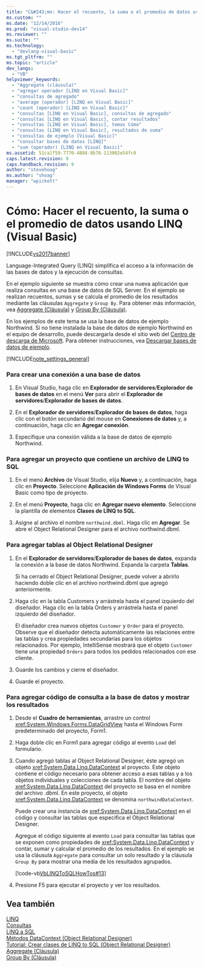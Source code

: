 ```yaml
---
title: "C&#243;mo: Hacer el recuento, la suma o el promedio de datos usando LINQ (Visual Basic) | Microsoft Docs"
ms.custom: ""
ms.date: "12/14/2016"
ms.prod: "visual-studio-dev14"
ms.reviewer: ""
ms.suite: ""
ms.technology: 
  - "devlang-visual-basic"
ms.tgt_pltfrm: ""
ms.topic: "article"
dev_langs: 
  - "VB"
helpviewer_keywords: 
  - "Aggregate (cláusula)"
  - "agregar operador [LINQ en Visual Basic]"
  - "consultas de agregado"
  - "average (operador) [LINQ en Visual Basic]"
  - "count (operador) [LINQ en Visual Basic]"
  - "consultas [LINQ en Visual Basic], consultas de agregado"
  - "consultas [LINQ en Visual Basic], contar resultados"
  - "consultas [LINQ en Visual Basic], temas Cómo"
  - "consultas [LINQ en Visual Basic], resultados de suma"
  - "consultas de ejemplo [Visual Basic]"
  - "consultar bases de datos [LINQ]"
  - "sum (operador) [LINQ en Visual Basic]"
ms.assetid: 51ca1f59-7770-4884-8b76-113002e54fc0
caps.latest.revision: 9
caps.handback.revision: 9
author: "stevehoag"
ms.author: "shoag"
manager: "wpickett"
---
```

# C&#243;mo: Hacer el recuento, la suma o el promedio de datos usando LINQ (Visual Basic)
[!INCLUDE[vs2017banner](../../../../csharp/includes/vs2017banner.md)]

Language\-Integrated Query \(LINQ\) simplifica el acceso a la información de las bases de datos y la ejecución de consultas.  
  
 En el ejemplo siguiente se muestra cómo crear una nueva aplicación que realiza consultas en una base de datos de SQL Server.  En el ejemplo se realizan recuentos, sumas y se calcula el promedio de los resultados mediante las cláusulas `Aggregate` y `Group By`.  Para obtener más información, vea [Aggregate \(Cláusula\)](../../../../visual-basic/language-reference/queries/aggregate-clause.md) y [Group By \(Cláusula\)](../../../../visual-basic/language-reference/queries/group-by-clause.md).  
  
 En los ejemplos de este tema se usa la base de datos de ejemplo Northwind.  Si no tiene instalada la base de datos de ejemplo Northwind en el equipo de desarrollo, puede descargarla desde el sitio web del [Centro de descarga de Microsoft](http://go.microsoft.com/fwlink/?LinkID=98088).  Para obtener instrucciones, vea [Descargar bases de datos de ejemplo](../Topic/Downloading%20Sample%20Databases.md).  
  
 [!INCLUDE[note_settings_general](../../../../csharp/language-reference/compiler-messages/includes/note_settings_general_md.md)]  
  
### Para crear una conexión a una base de datos  
  
1.  En Visual Studio, haga clic en **Explorador de servidores**\/**Explorador de bases de datos** en el menú **Ver** para abrir el **Explorador de servidores**\/**Explorador de bases de datos**.  
  
2.  En el **Explorador de servidores**\/**Explorador de bases de datos**, haga clic con el botón secundario del mouse en **Conexiones de datos** y, a continuación, haga clic en **Agregar conexión**.  
  
3.  Especifique una conexión válida a la base de datos de ejemplo Northwind.  
  
### Para agregar un proyecto que contiene un archivo de LINQ to SQL  
  
1.  En el menú **Archivo** de Visual Studio, elija **Nuevo** y, a continuación, haga clic en **Proyecto**.  Seleccione **Aplicación de Windows Forms** de Visual Basic como tipo de proyecto.  
  
2.  En el menú **Proyecto**, haga clic en **Agregar nuevo elemento**.  Seleccione la plantilla de elementos **Clases de LINQ to SQL**.  
  
3.  Asigne al archivo el nombre `northwind.dbml`.  Haga clic en **Agregar**.  Se abre el Object Relational Designer para el archivo northwind.dbml.  
  
### Para agregar tablas al Object Relational Designer  
  
1.  En el **Explorador de servidores**\/**Explorador de bases de datos**, expanda la conexión a la base de datos Northwind.  Expanda la carpeta **Tablas**.  
  
     Si ha cerrado el Object Relational Designer, puede volver a abrirlo haciendo doble clic en el archivo northwind.dbml que agregó anteriormente.  
  
2.  Haga clic en la tabla Customers y arrástrela hasta el panel izquierdo del diseñador.  Haga clic en la tabla Orders y arrástrela hasta el panel izquierdo del diseñador.  
  
     El diseñador crea nuevos objetos `Customer` y `Order` para el proyecto.  Observe que el diseñador detecta automáticamente las relaciones entre las tablas y crea propiedades secundarias para los objetos relacionados.  Por ejemplo, IntelliSense mostrará que el objeto `Customer` tiene una propiedad `Orders` para todos los pedidos relacionados con ese cliente.  
  
3.  Guarde los cambios y cierre el diseñador.  
  
4.  Guarde el proyecto.  
  
### Para agregar código de consulta a la base de datos y mostrar los resultados  
  
1.  Desde el **Cuadro de herramientas**, arrastre un control <xref:System.Windows.Forms.DataGridView> hasta el Windows Form predeterminado del proyecto, Form1.  
  
2.  Haga doble clic en Form1 para agregar código al evento `Load` del formulario.  
  
3.  Cuando agregó tablas al Object Relational Designer, éste agregó un objeto <xref:System.Data.Linq.DataContext> al proyecto.  Este objeto contiene el código necesario para obtener acceso a esas tablas y a los objetos individuales y colecciones de cada tabla.  El nombre del objeto <xref:System.Data.Linq.DataContext> del proyecto se basa en el nombre del archivo .dbml.  En este proyecto, el objeto <xref:System.Data.Linq.DataContext> se denomina `northwindDataContext`.  
  
     Puede crear una instancia de <xref:System.Data.Linq.DataContext> en el código y consultar las tablas que especifica el Object Relational Designer.  
  
     Agregue el código siguiente al evento `Load` para consultar las tablas que se exponen como propiedades de <xref:System.Data.Linq.DataContext> y contar, sumar y calcular el promedio de los resultados.  En el ejemplo se usa la cláusula `Aggregate` para consultar un solo resultado y la cláusula `Group By` para mostrar una media de los resultados agrupados.  
  
     [!code-vb[VbLINQToSQLHowTos#13](../../../../visual-basic/programming-guide/language-features/linq/codesnippet/VisualBasic/how-to-count-sum-or-average-data-by-using-linq_1.vb)]  
  
4.  Presione F5 para ejecutar el proyecto y ver los resultados.  
  
## Vea también  
 [LINQ](../../../../visual-basic/programming-guide/language-features/linq/index.md)   
 [Consultas](../../../../visual-basic/language-reference/queries/queries.md)   
 [LINQ a SQL](../Topic/LINQ%20to%20SQL.md)   
 [Métodos DataContext \(Object Relational Designer\)](/visual-studio/data-tools/datacontext-methods-o-r-designer)   
 [Tutorial: Crear clases de LINQ to SQL \(Object Relational Designer\)](../Topic/Walkthrough:%20Creating%20LINQ%20to%20SQL%20Classes%20\(O-R%20Designer\).md)   
 [Aggregate \(Cláusula\)](../../../../visual-basic/language-reference/queries/aggregate-clause.md)   
 [Group By \(Cláusula\)](../../../../visual-basic/language-reference/queries/group-by-clause.md)
